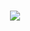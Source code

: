 <h1 align="center"> <a href="https://sunguoqi.com/"> <img src="https://readme-typing-svg.herokuapp.com/?lines=console.log(%22Hello!%22);&center=true&size=27"> </a> </h1>
